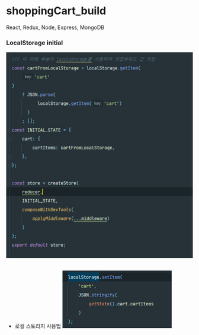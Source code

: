 # shoppingCart_build
React, Redux, Node, Express, MongoDB

### LocalStorage initial
![img.png](img.png) <br/> <br/>
- 로컬 스토리지 사용법
![img_1.png](img_1.png)
